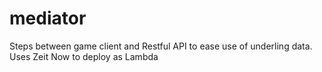 # mediator
Steps between game client and Restful API to ease use of underling data.
Uses Zeit Now to deploy as Lambda
